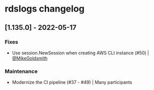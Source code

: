 # rdslogs changelog

## [1.135.0] - 2022-05-17

### Fixes

- Use session.NewSession when creating AWS CLI instance (#50)  | [@MikeGoldsmith](https://github.com/MikeGoldsmith)

### Maintenance

- Modernize the CI pipeline (#37 - #49)  | Many participants

